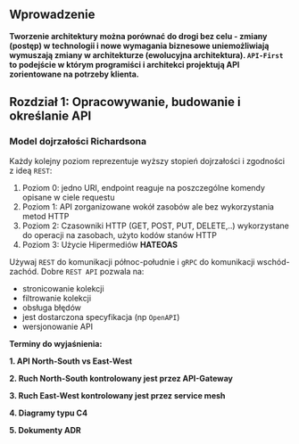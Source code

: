 ## Wprowadzenie

**Tworzenie architektury można porównać do drogi bez celu - zmiany (postęp) w technologii i nowe wymagania biznesowe uniemożliwiają wymuszają zmiany w architekturze (ewolucyjna architektura). `API-First` to podejście w którym programiści i architekci projektują API zorientowane na potrzeby klienta.**

## Rozdział 1: Opracowywanie, budowanie i określanie API
### Model dojrzałości Richardsona
Każdy kolejny poziom reprezentuje wyższy stopień dojrzałości i zgodności z ideą `REST`: 
1. Poziom 0: jedno URI, endpoint reaguje na poszczególne komendy opisane w ciele requestu
2. Poziom 1: API zorganizowane wokół zasobów ale bez wykorzystania metod HTTP
3. Poziom 2: Czasowniki HTTP (GET, POST, PUT, DELETE,..) wykorzystane do operacji na zasobach, użyto kodów stanów HTTP 
4. Poziom 3: Użycie Hipermediów **HATEOAS**

Używaj `REST` do komunikacji północ-południe i `gRPC` do komunikacji wschód-zachód.
Dobre `REST API` pozwala na:
 - stronicowanie kolekcji
 - filtrowanie kolekcji
 - obsługa błędów
 - jest dostarczona specyfikacja (np `OpenAPI`)
 - wersjonowanie API


**Terminy do wyjaśnienia:**

**1. API North-South vs East-West**

**2. Ruch North-South kontrolowany jest przez API-Gateway**

**3. Ruch East-West kontrolowany jest przez service mesh**

**4. Diagramy typu C4**

**5. Dokumenty ADR**
